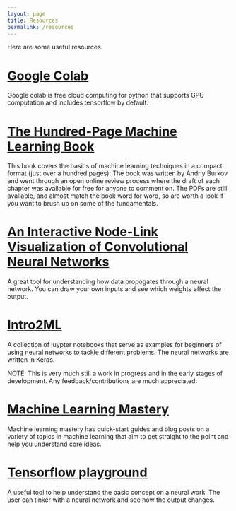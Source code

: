 ```yaml
---
layout: page
title: Resources
permalink: /resources
---
```


Here are some useful resources.

# [Google Colab][google-colab]

Google colab is free cloud computing for python that supports GPU computation and includes tensorflow by default.

[google-colab]: https://colab.research.google.com/notebooks/welcome.ipynb


# [The Hundred-Page Machine Learning Book][themlbook]

This book covers the basics of machine learning techniques in a compact format (just over a hundred pages). The book was written by Andriy Burkov and went through an open online review process where the draft of each chapter was available for free for anyone to comment on. The PDFs are still available, and almost match the book word for word, so are worth a look if you want to brush up on some of the fundamentals.

[themlbook]: http://themlbook.com/wiki/doku.php


# [An Interactive Node-Link Visualization of Convolutional Neural Networks][node-viz]

A great tool for understanding how data propogates through a neural network. You can draw your own inputs and see which weights effect the output.

[node-viz]: https://scs.ryerson.ca/~aharley/vis/



# [Intro2ML][intro2ml]

A collection of juypter notebooks that serve as examples for beginners of using neural networks to tackle different problems. The neural networks are written in Keras. 

NOTE: This is very much still a work in progress and in the early stages of development. Any feedback/contributions are much appreciated.


# [Machine Learning Mastery][ml-mastery]

Machine learning mastery has quick-start guides and blog posts on a variety of topics in machine learning that aim to get straight to the point and help you understand core ideas.

[ml-mastery]: https://machinelearningmastery.com/


# [Tensorflow playground][tf-playground]

A useful tool to help understand the basic concept on a neural work. The user can tinker with a neural network and see how the output changes.

[tf-playground]: https://playground.tensorflow.org/



[intro2ml]: https://mj-will.github.io/intro2ml/
